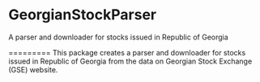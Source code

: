 # GeorgianStockParser
A parser and downloader for stocks issued in Republic of Georgia

=========
This package creates a parser and downloader for stocks issued in Republic of Georgia from the data on Georgian Stock Exchange (GSE) website. 

